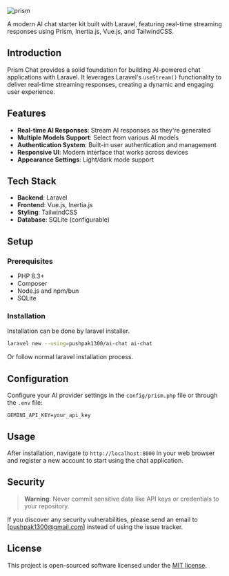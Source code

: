 ![prism](https://github.com/user-attachments/assets/e97667bc-1335-48f1-8c23-474d3f31f49a)

A modern AI chat starter kit built with Laravel, featuring real-time streaming responses using Prism, Inertia.js, Vue.js, and TailwindCSS.

## Introduction

Prism Chat provides a solid foundation for building AI-powered chat applications with Laravel. It leverages Laravel's `useStream()` functionality to deliver real-time streaming responses, creating a dynamic and engaging user experience.

## Features

- **Real-time AI Responses**: Stream AI responses as they're generated
- **Multiple Models Support**: Select from various AI models
- **Authentication System**: Built-in user authentication and management
- **Responsive UI**: Modern interface that works across devices
- **Appearance Settings**: Light/dark mode support

## Tech Stack

- **Backend**: Laravel
- **Frontend**: Vue.js, Inertia.js
- **Styling**: TailwindCSS
- **Database**: SQLite (configurable)

## Setup

### Prerequisites

- PHP 8.3+
- Composer
- Node.js and npm/bun
- SQLite

### Installation

Installation can be done by laravel installer.

```bash
laravel new --using=pushpak1300/ai-chat ai-chat
```

Or follow normal laravel installation process.

## Configuration

Configure your AI provider settings in the `config/prism.php` file or through the `.env` file:

```
GEMINI_API_KEY=your_api_key
```

## Usage

After installation, navigate to `http://localhost:8000` in your web browser and register a new account to start using the chat application.


## Security

> **Warning**: Never commit sensitive data like API keys or credentials to your repository.

If you discover any security vulnerabilities, please send an email to [pushpak1300@gmail.com] instead of using the issue tracker.

## License

This project is open-sourced software licensed under the [MIT license](https://opensource.org/licenses/MIT).
